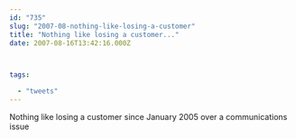 ```yaml
---
id: "735"
slug: "2007-08-nothing-like-losing-a-customer"
title: "Nothing like losing a customer..."
date: 2007-08-16T13:42:16.000Z



tags:

  - "tweets"
---
```

<div class="sqs-html-content">
  <p>Nothing like losing a customer since January 2005 over a communications issue</p>
</div>
